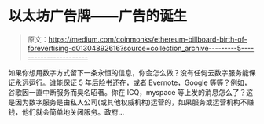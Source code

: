 # 以太坊广告牌——广告的诞生

> 原文：<https://medium.com/coinmonks/ethereum-billboard-birth-of-forevertising-d01304892616?source=collection_archive---------5----------------------->

如果你想用数字方式留下一条永恒的信息，你会怎么做？没有任何云数字服务能保证永远运行。谁能保证 5 年后脸书还在，或者 Evernote，Google 等等？例如，谷歌因一直中断服务而臭名昭著。你在 ICQ，myspace 等上发的消息怎么了？这是因为数字服务是由私人公司(或其他权威机构)运营的，如果服务或运营机构不赚钱，他们就会简单地关闭服务。政府…